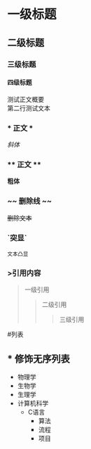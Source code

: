 # 一级标题

## 二级标题

### 三级标题

#### 四级标题

测试正文概要<br>
第二行测试文本

### \* 正文 \* 
*斜体*

### \*\* 正文 \*\*
**粗体**

### \~\~ 删除线 \~\~
~~删除文本~~

### \`突显\`
`文本凸显`


### \>引用内容

>一级引用
>>二级引用
>>>三级引用

#列表
## \* 修饰无序列表
* 物理学
* 生物学
* 生理学
* 计算机科学
  * C语言
    * 算法
    * 流程
    * 项目
	
